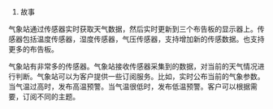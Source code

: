 1. 故事


气象站通过传感器实时获取天气数据，然后实时更新到三个布告板的显示器上。传感器包括温度传感器，湿度传感器，气压传感器，支持增加新的传感数据。也支持更多的布告板。

气象站有非常多的传感器。气象站接收传感器采集到的数据，对当前的天气情况进行判断。气象站可以为客户提供一些订阅服务。比如，实时公布当前的气象参数。当气温过高时，发布高温预警。当气温很低时，发布低温预警。客户可以根据需要，订阅不同的主题。



